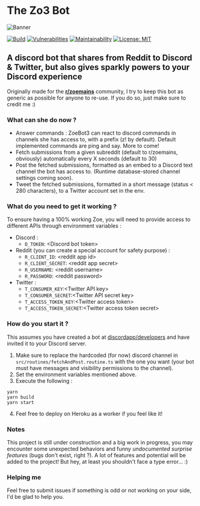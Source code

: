 # The Zo3 Bot
![Banner](https://i.imgur.com/NiXCe7Q.jpg)

[![Build](https://github.com/prazdevs/zoemains-bot/workflows/Build/badge.svg?branch=master)](https://github.com/prazdevs/zoebot3/actions?query=workflow%3ABuild)
[![Vulnerabilities](https://snyk.io/test/github/prazdevs/zoebot3/badge.svg)](https://snyk.io/test/github/prazdevs/zoebot3)
[![Maintainability](https://api.codeclimate.com/v1/badges/c8807eec09ae3d536867/maintainability)](https://codeclimate.com/github/prazdevs/zoebot3/maintainability)
[![License: MIT](https://img.shields.io/badge/License-MIT-yellow.svg)](https://opensource.org/licenses/MIT) 

## A discord bot that shares from Reddit to Discord & Twitter, but also gives sparkly powers to your Discord experience

Originally made for the **[r/zoemains](http://reddit.com/r/zoemains)** community, I try to keep this bot as generic as possible for anyone to re-use. If you do so, just make sure to credit me :)

### What can she do now ?

- Answer commands : ZoeBot3 can react to discord commands in channels she has access to, with a prefix (z! by default). Default implemented commands are ping and say. More to come!
- Fetch submissions from a given subreddit (default to r/zoemains, obviously) automatically every X seconds (default to 30)
- Post the fetched submissions, formatted as an embed to a Discord text channel the bot has access to. (Runtime database-stored channel settings coming soon).
- Tweet the fetched submissions, formatted in a short message (status < 280 characters), to a Twitter account set in the env.

### What do you need to get it working ?

To ensure having a 100% working Zoe, you will need to provide access to different APIs through environment variables :
- Discord :
  - `D_TOKEN`: \<Discord bot token\>
- Reddit (you can create a special account for safety purpose) : 
  - `R_CLIENT_ID`: \<reddit app id\>
  - `R_CLIENT_SECRET`: \<reddit app secret\>
  - `R_USERNAME`: \<reddit username\>
  - `R_PASSWORD`: \<reddit password\>
- Twitter :
  - `T_CONSUMER_KEY`:\<Twitter API key\>
  - `T_CONSUMER_SECRET`:\<Twitter API secret key\>
  - `T_ACCESS_TOKEN_KEY`:\<Twitter access token\>
  - `T_ACCESS_TOKEN_SECRET`:\<Twitter access token secret\>
  
### How do you start it ?

This assumes you have created a bot at [discordapp/developers](https://discordapp.com/developers/applications) and have invited it to your Discord server.

1. Make sure to replace the hardcoded (for now) discord channel in `src/routines/fetchAndPost.routine.ts` with the one you want (your bot must have messages and visibility permissions to the channel).
2. Set the environment variables mentioned above.
3. Execute the following :
```
yarn
yarn build
yarn start
```
4. Feel free to deploy on Heroku as a worker if you feel like it!

### Notes

This project is still under construction and a big work in progress, you may encounter some unexpected behaviors and funny *undocumented surprise features* (bugs don't exist, right ?). A lot of features and potential will be added to the project! But hey, at least you shouldn't face a type error... :)

### Helping me

Feel free to submit issues if something is odd or not working on your side, I'd be glad to help you.
